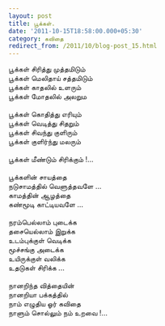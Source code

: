 ```yaml
---
layout: post
title: பூக்கள்.
date: '2011-10-15T18:58:00.000+05:30'
category: கவிதை
redirect_from: /2011/10/blog-post_15.html
---
```


பூக்கள் சிரித்து முத்தமிடும்<br />
பூக்கள் மெலிதாய் சத்தமிடும்<br />
பூக்கள் காதலில் உளரும்<br />
பூக்கள் மோதலில் அலறும<br />
<br />
பூக்கள் கொதித்து எரியும்<br />
பூக்கள் வெடித்து சிதறும்<br />
பூக்கள் சிவந்து குளிரும்<br />
பூக்கள் குளிர்ந்து மலரும்<br />
<br />
பூக்கள் மீண்டும் சிரிக்கும் !...<br />
<br />
பூக்களின் சாயத்தை<br />
நடுசாமத்தில் வெளுத்தவளே ...<br />
காமத்தின் ஆழத்தை<br />
கண்மூடி காட்டியவளே ...<br />
<br />
நரம்பெல்லாம் புடைக்க<br />
தசையெல்லாம் இறுக்க<br />
உடம்புக்குள் வெடிக்க<br />
மூச்சங்கு அடைக்க<br />
உயிருக்குள் வலிக்க<br />
உதடுகள் சிரிக்க ...<br />
<br />
நானறிந்த வித்தையின்<br />
நானறியா பக்கத்தில்<br />
நாம் எழுதிய ஓர் கவிதை<br />
நாளும் சொல்லும் நம் உறவை !...<br />
<br />